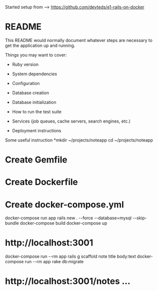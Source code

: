 Started setup from --> https://github.com/devteds/e1-rails-on-docker

# README

This README would normally document whatever steps are necessary to get the
application up and running.

Things you may want to cover:

* Ruby version

* System dependencies

* Configuration

* Database creation

* Database initialization

* How to run the test suite

* Services (job queues, cache servers, search engines, etc.)

* Deployment instructions


Some useful instruction
*mkdir ~/projects/noteapp
cd ~/projects/noteapp
# Create Gemfile
# Create Dockerfile
# Create docker-compose.yml
docker-compose run app rails new . --force --database=mysql --skip-bundle
docker-compose build
docker-compose up
# http://localhost:3001
docker-compose run --rm app rails g scaffold note title body:text
docker-compose run --rm app rake db:migrate
# http://localhost:3001/notes ...
